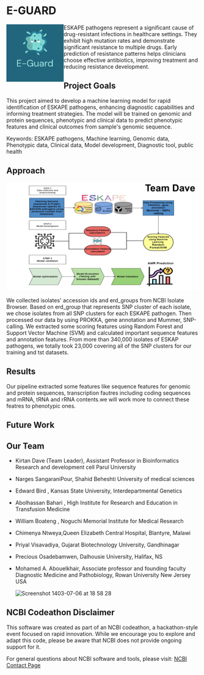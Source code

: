 # E-GUARD

<p> 
<img align="left" src="https://github.com/NCBI-Codeathons/amr-2024-team-dave/blob/main/genome/E-guard_logo.png" width="150" height="150" alt="Project Logo"> ESKAPE pathogens represent a significant cause of drug-resistant infections in healthcare settings. They exhibit high mutation rates and demonstrate significant resistance to multiple drugs. Early prediction of resistance patterns helps clinicians choose effective antibiotics, improving treatment and reducing resistance development.
</p>



## Project Goals

This project aimed to develop a machine learning model for rapid identification of ESKAPE pathogens, enhancing diagnostic capabilities and informing treatment strategies. The model will be trained on genomic and protein sequences, phenotypic and clinical data to predict phenotypic features and clinical outcomes from sample's genomic sequence. 

Keywords: ESKAPE pathogens, Machine learning, Genomic data, Phenotypic data, Clinical data, Model development, Diagnostic tool, public health



## Approach
![Workflow Image](https://github.com/NCBI-Codeathons/amr-2024-team-dave/blob/main/genome/workflow_team_dave.JPG)


We collected isolates' accession ids and erd_groups from NCBI Isolate Browser. Based on erd_group that represents SNP cluster of each isolate, we chose isolates from all SNP clusters for each ESKAPE pathogen. Then processed our data by using PROKKA, gene annotation and Mummer, SNP-calling. We extracted some scoring features using Random Forest and Support Vector Machine (SVM) and calculated important sequence features and annotation features.
From more than 340,000 isolates of ESKAP pathogens, we totally took 23,000 covering all of the SNP clusters for our training and tst datasets.

## Results
Our pipeline extracted some features like sequence features for genomic and protein sequences, transcription fautres including coding sequences and mRNA, tRNA and rRNA contents.we will work more to connect these featres to phenotypic ones.


## Future Work


## Our Team

- Kirtan Dave (Team Leader), Assistant Professor in Bioinformatics Research and development cell  Parul University 
- Narges SangaraniPour, Shahid Beheshti University of medical sciences 
- Edward Bird , Kansas State University, Interdepartmental Genetics
- Abolhassan Bahari , High Institute for Research and Education in Transfusion Medicine
- William Boateng , Noguchi Memorial Institute for Medical Research
- Chimenya Ntweya,Queen Elizabeth Central Hospital, Blantyre, Malawi
- Priyal Visavadiya, Gujarat Biotechnology University, Gandhinagar
- Precious Osadebamwen, Dalhousie University, Halifax, NS
- Mohamed A. Abouelkhair, Associate professor and founding faculty Diagnostic Medicine and Pathobiology, Rowan University New Jersey USA

  <img width="1440" alt="Screenshot 1403-07-06 at 18 58 28" src="https://github.com/user-attachments/assets/8d7ab937-cbcd-4afe-bea7-1fa8b5c03418">


## NCBI Codeathon Disclaimer
This software was created as part of an NCBI codeathon, a hackathon-style event focused on rapid innovation. While we encourage you to explore and adapt this code, please be aware that NCBI does not provide ongoing support for it.

For general questions about NCBI software and tools, please visit: [NCBI Contact Page](https://www.ncbi.nlm.nih.gov/home/about/contact/)

